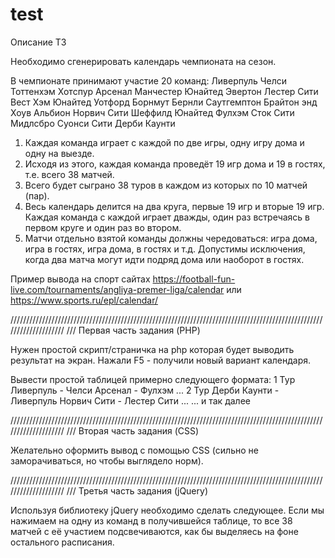 # test
Описание ТЗ

Необходимо сгенерировать календарь чемпионата на сезон. 

В чемпионате принимают участие 20 команд:
Ливерпуль
Челси
Тоттенхэм Хотспур
Арсенал
Манчестер Юнайтед
Эвертон
Лестер Сити
Вест Хэм Юнайтед
Уотфорд
Борнмут
Бернли
Саутгемптон
Брайтон энд Хоув Альбион
Норвич Сити
Шеффилд Юнайтед
Фулхэм
Сток Сити
Мидлсбро
Суонси Сити
Дерби Каунти

1. Каждая команда играет с каждой по две игры, одну игру дома и одну на выезде.
2. Исходя из этого, каждая команда проведёт 19 игр дома и 19 в гостях, т.е. всего 38 матчей.
3. Всего будет сыграно 38 туров в каждом из которых по 10 матчей (пар).
4. Весь календарь делится на два круга, первые 19 игр и вторые 19 игр. Каждая команда с каждой играет дважды, один раз встречаясь в первом круге и один раз во втором.
5. Матчи отдельно взятой команды должны чередоваться: игра дома, игра в гостях, игра дома, в гостях и т.д. Допустимы исключения, когда два матча могут идти подряд дома или наоборот в гостях.

Пример вывода на спорт сайтах https://football-fun-live.com/tournaments/angliya-premer-liga/calendar или https://www.sports.ru/epl/calendar/

////////////////////////////////////////////////////////////////////////////////////////////////////////////////////
/// Первая часть задания (PHP)

Нужен простой скрипт/страничка на php которая будет выводить результат на экран. Нажали F5 - получили новый вариант календаря.

Вывести простой таблицей примерно следующего формата:
1 Тур
Ливерпуль - Челси
Арсенал - Фулхэм
...
2 Тур
Дерби Каунти - Ливерпуль
Норвич Сити - Лестер Сити
...
... и так далее

////////////////////////////////////////////////////////////////////////////////////////////////////////////////////
/// Вторая часть задания (CSS)

Желательно оформить вывод с помощью CSS (сильно не заморачиваться, но чтобы выглядело норм).

////////////////////////////////////////////////////////////////////////////////////////////////////////////////////
/// Третья часть задания (jQuery)

Используя библиотеку jQuery необходимо сделать следующее. 
Если мы нажимаем на одну из команд в получившейся таблице, то все 38 матчей с её участием подсвечиваются, как бы выделяесь на фоне остального расписания. 
